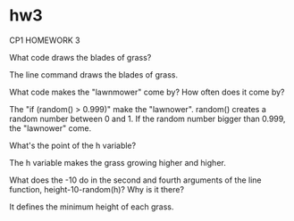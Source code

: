 # hw3
CP1 HOMEWORK 3

What code draws the blades of grass?

  The line command draws the blades of grass.


What code makes the "lawnmower" come by? How often does it come by?

  The "if (random() > 0.999)" make the "lawnower".
  random() creates a random number between 0 and 1. If the random number bigger than 0.999, the "lawnower" come.

What's the point of the h variable?

  The h variable makes the grass growing higher and higher.

What does the -10 do in the second and fourth arguments of the line function, height-10-random(h)? Why is it there?

  It defines the minimum height of each grass.
